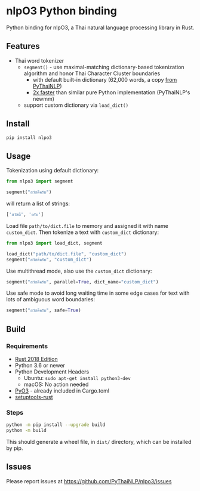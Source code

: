 # nlpO3 Python binding

Python binding for nlpO3, a Thai natural language processing library in Rust.

## Features

- Thai word tokenizer
  - `segment()` - use maximal-matching dictionary-based tokenization algorithm and honor Thai Character Cluster boundaries
    - with default built-in dictionary (62,000 words, a copy [from PyThaiNLP](https://github.com/PyThaiNLP/pythainlp))
    - [2x faster](notebooks/nlpo3_segment_benchmarks.ipynb) than similar pure Python implementation (PyThaiNLP's newmm)
  - support custom dictionary via `load_dict()`

## Install

```bash
pip install nlpo3
```

## Usage

Tokenization using default dictionary:
```python
from nlpo3 import segment

segment("สวัสดีครับ")
```

will return a list of strings:
```python
['สวัสดี', 'ครับ']
```

Load file `path/to/dict.file` to memory and assigned it with name `custom_dict`. Then tokenize a text with `custom_dict` dictionary:
```python
from nlpo3 import load_dict, segment

load_dict("path/to/dict.file", "custom_dict")
segment("สวัสดีครับ", "custom_dict")
```

Use multithread mode, also use the `custom_dict` dictionary:
```python
segment("สวัสดีครับ", parallel=True, dict_name="custom_dict")
```

Use safe mode to avoid long waiting time in some edge cases for text with lots of ambiguous word boundaries:
```python
segment("สวัสดีครับ", safe=True)
```

## Build

### Requirements

- [Rust 2018 Edition](https://www.rust-lang.org/tools/install)
- Python 3.6 or newer
- Python Development Headers
  - Ubuntu: `sudo apt-get install python3-dev`
  - macOS: No action needed
- [PyO3](https://github.com/PyO3/pyo3) - already included in Cargo.toml
- [setuptools-rust](https://github.com/PyO3/setuptools-rust)

### Steps

```bash
python -m pip install --upgrade build
python -m build
```

This should generate a wheel file, in `dist/` directory, which can be installed by pip.

## Issues

Please report issues at https://github.com/PyThaiNLP/nlpo3/issues
